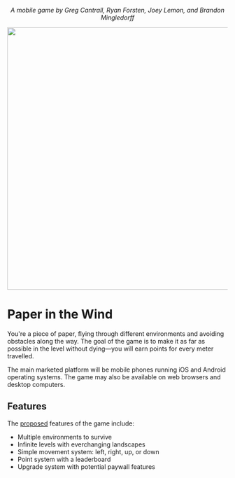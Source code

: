 <p align="center"><i>A mobile game by Greg Cantrall, Ryan Forsten, Joey Lemon, and Brandon Mingledorff</i></p>

<p align="center"><img src="https://i.imgur.com/ydPoMC1.png" width="600" /></p>

# Paper in the Wind

You're a piece of paper, flying through different environments and avoiding obstacles along the way. 
The goal of the game is to make it as far as possible in the level without dying—you will earn points for every meter travelled.

The main marketed platform will be mobile phones running iOS and Android operating systems. The game may also be available on web browsers and desktop computers. 

## Features

The [proposed](https://github.com/CS340-21/PaperintheWind/blob/master/Proposal.md) features of the game include:
- Multiple environments to survive
- Infinite levels with everchanging landscapes
- Simple movement system: left, right, up, or down
- Point system with a leaderboard
- Upgrade system with potential paywall features
